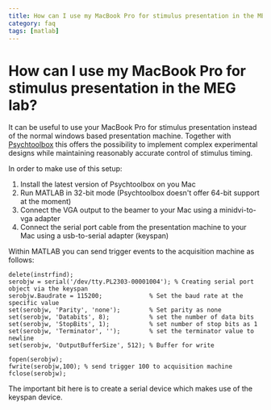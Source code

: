 ```yaml
---
title: How can I use my MacBook Pro for stimulus presentation in the MEG lab?
category: faq
tags: [matlab]
---
```


# How can I use my MacBook Pro for stimulus presentation in the MEG lab?

It can be useful to use your MacBook Pro for stimulus presentation instead of the normal windows based presentation machine. Together with [Psychtoolbox](http://psychtoolbox.org/wikka.php?wakka=HomePage) this offers the possibility to implement complex experimental designs while maintaining reasonably accurate control of stimulus timing.

In order to make use of this setup:

1.  Install the latest version of Psychtoolbox on you Mac
2.  Run MATLAB in 32-bit mode (Psychtoolbox doesn't offer 64-bit support at the moment)
3.  Connect the VGA output to the beamer to your Mac using a minidvi-to-vga adapter
4.  Connect the serial port cable from the presentation machine to your Mac using a usb-to-serial adapter (keyspan)

Within MATLAB you can send trigger events to the acquisition machine as follows:

    delete(instrfind);
    serobjw = serial('/dev/tty.PL2303-00001004'); % Creating serial port object via the keyspan
    serobjw.Baudrate = 115200;             % Set the baud rate at the specific value
    set(serobjw, 'Parity', 'none');        % Set parity as none
    set(serobjw, 'Databits', 8);           % set the number of data bits
    set(serobjw, 'StopBits', 1);           % set number of stop bits as 1
    set(serobjw, 'Terminator', '');        % set the terminator value to newline
    set(serobjw, 'OutputBufferSize', 512); % Buffer for write

    fopen(serobjw);
    fwrite(serobjw,100); % send trigger 100 to acquisition machine
    fclose(serobjw);

The important bit here is to create a serial device which makes use of the keyspan device.
